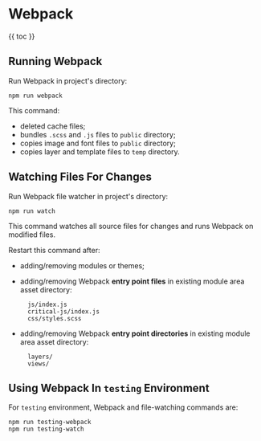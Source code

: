 # Webpack

{{ toc }}

## Running Webpack

Run Webpack in project's directory:

    npm run webpack

This command:

* deleted cache files;
* bundles `.scss` and `.js` files to `public` directory;
* copies image and font files to `public` directory;
* copies layer and template files to `temp` directory.

## Watching Files For Changes

Run Webpack file watcher in project's directory:

    npm run watch
    
This command watches all source files for changes and runs Webpack on modified files.

Restart this command after: 

* adding/removing modules or themes;

* adding/removing Webpack **entry point files** in existing module area asset directory:

        js/index.js
        critical-js/index.js
        css/styles.scss

* adding/removing Webpack **entry point directories** in existing module area asset directory:
        
        layers/
        views/

## Using Webpack In `testing` Environment

For `testing` environment, Webpack and file-watching commands are:

    npm run testing-webpack
    npm run testing-watch